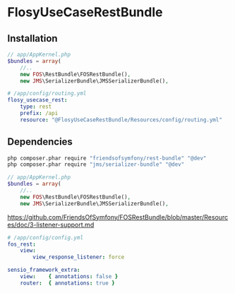 FlosyUseCaseRestBundle
======================

Installation
------------

```php
// app/AppKernel.php
$bundles = array(
    //..
    new FOS\RestBundle\FOSRestBundle(),
    new JMS\SerializerBundle\JMSSerializerBundle(),
```

```yaml
# /app/config/routing.yml
flosy_usecase_rest:
    type: rest
    prefix: /api
    resource: "@FlosyUseCaseRestBundle/Resources/config/routing.yml"
```

Dependencies
------------

```bash
php composer.phar require "friendsofsymfony/rest-bundle" "@dev"
php composer.phar require "jms/serializer-bundle" "@dev"
```

```php
// app/AppKernel.php
$bundles = array(
    //..
    new FOS\RestBundle\FOSRestBundle(),
    new JMS\SerializerBundle\JMSSerializerBundle(),
```

https://github.com/FriendsOfSymfony/FOSRestBundle/blob/master/Resources/doc/3-listener-support.md

```yaml
# /app/config/config.yml
fos_rest:
    view:
        view_response_listener: force

sensio_framework_extra:
    view:    { annotations: false }
    router:  { annotations: true }
```